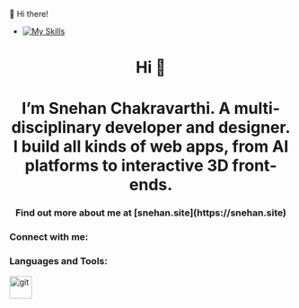 👋 Hi there!

- [![My Skills](https://skillicons.dev/icons?i=js,html,css,react,threejs,nextjs,astro)](https://skillicons.dev)

<h1 align="center">Hi 👋</h1>
<h1 align="center">I’m Snehan Chakravarthi. A multi-disciplinary developer and designer. I build all kinds of web apps, from AI platforms to interactive 3D front-ends.</h1>
<h3 align="center">Find out more about me at [snehan.site](https://snehan.site)</h3>


<h3 align="left">Connect with me:</h3>
<p align="left">
</p>

<h3 align="left">Languages and Tools:</h3>
<p align="left"> <a href="https://git-scm.com/" target="_blank" rel="noreferrer"> <img src="https://www.vectorlogo.zone/logos/git-scm/git-scm-icon.svg" alt="git" width="40" height="40"/> </a> </p>
